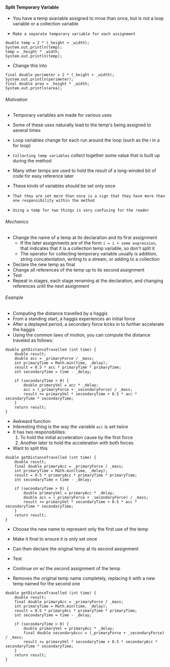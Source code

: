 #### Split Temporary Variable

- You have a temp avariable assigned to mroe than once, but is not a loop variable or a collection variable

- `Make a separate temporary variable for each assignment`

```
double temp = 2 * (_height + _width);
System.out.println(temp);
temp = _height * _width;
System.out.println(temp);
```

- Change this into

```
final double perimeter = 2 * (_height + _width);
System.out.println(perimeter);
final double area = _height * _width;
System.out.println(area);
```

###### Motivation

- Temporary variables are made for various uses
- Some of these uses naturally lead to the temp's being assigned to several times
- Loop variables change for each run around the loop (such as the i in a for loop)
- `Collecting temp variables` collect together some value that is built up during the method

- Many other temps are used to hold the result of a long-winded bit of code for easy reference later
- These kinds of variables should be set only once
- `That they are set more than once is a sign that they have more than one responsibility within the method`
- `Using a temp for two things is very confusing for the reader`

###### Mechanics

- Change the name of a temp at its declaration and its first assignment
    * If the later assignments are of the form `i = i + some expression`, that indicates that it is a collection temp variable, so don't split it
    * The operator for collecting temporary variable usually is addition, string concatentation, writing to a stream, or adding to a collection
- Declare the new temp as final
- Change all references of the temp up to its second assignment
- Test
- Repeat in stages, each stage renaming at the declaration, and changing references until the next assignment

###### Example

- Computing the distance travelled by a haggis
- From a standing start, a haggis experiences an initial force
- After a deplayed period, a secondary force kicks in to further accelerate the haggis
- Using the common laws of motion, you can compute the distance traveled as follows:

```
double getDistanceTravelled (int time) {
    double result;
    double acc = _primaryForce / _mass;
    int primaryTime = Math.min(time, _delay);
    result = 0.5 * acc * primaryTime * primaryTime;
    int secondaryTime = time - _delay;

    if (secondaryTime > 0) {
        double primaryVel = acc * _delay;
        acc = (_primaryForce + _secondaryForce) / _mass;
        result += primaryVel * secondaryTime + 0.5 * acc * secondaryTime * secondaryTime;
    }
    return result;
}
```

- Awkward function
- Interesting thing is the way the variable `acc` is set twice
- It has two responsibilites:
    1. To hold the initial acceleration cause by the first force
    2. Another later to hold the acceleration with both forces
- Want to split this

```
double getDistanceTravelled (int time) {
    double result;
    final double primaryAcc = _primaryForce / _mass;
    int primaryTime = Math.min(time, _delay);
    result = 0.5 * primaryAcc * primaryTime * primaryTime;
    int secondaryTime = time - _delay;

    if (secondaryTime > 0) {
        double primaryVel = primaryAcc * _delay;
        double acc = (_primaryForce + _secondaryForce) / _mass;
        result += primaryVel * secondaryTime + 0.5 * acc * secondaryTime * secondaryTime;
    }
    return result;
}
```

- Choose the new name to represent only the first use of the temp
- Make it final to ensure it is only set once
- Can then declare the original temp at its second assignment
- Test

- Continue on w/ the second assignment of the temp
- Removes the original temp name completely, replacing it with a new temp named for the second one

```
double getDistanceTravelled (int time) {
    double result;
    final double primaryAcc = _primaryForce / _mass;
    int primaryTime = Math.min(time, _delay);
    result = 0.5 * primaryAcc * primaryTime * primaryTime;
    int secondaryTime = time - _delay;

    if (secondaryTime > 0) {
        double primaryVel = primaryAcc * _delay;
        final double secondaryAccc = (_primaryForce + _secondaryForce) / _mass;
        result += primaryVel * secondaryTime + 0.5 * secondaryAcc * secondaryTime * secondaryTime;
    }
    return result;
}
```
